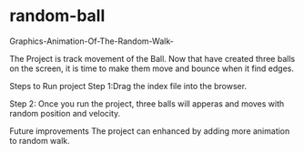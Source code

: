 # random-ball
Graphics-Animation-Of-The-Random-Walk-

The Project is track movement of the Ball. Now that have created three balls on the screen, it is time to make them move and bounce when it find edges.

Steps to Run project Step 1:Drag the index file into the browser.

Step 2: Once you run the project, three balls will apperas and moves with random position and velocity.

Future improvements The project can enhanced by adding more animation to random walk.
